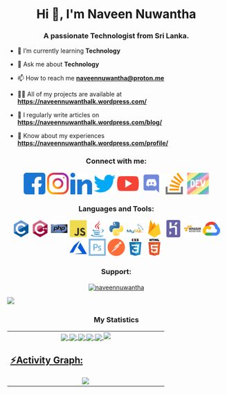 <h1 align="center">Hi 👋, I'm Naveen Nuwantha</h1>
<h3 align="center">A passionate Technologist from Sri Lanka.</h3>

- 🌱 I’m currently learning **Technology**
  
- 💬 Ask me about **Technology**
  
- 📫 How to reach me **naveennuwantha@proton.me**
  
- 👨‍💻 All of my projects are available at **https://naveennuwanthalk.wordpress.com/**
  
- 📝 I regularly write articles on **https://naveennuwanthalk.wordpress.com/blog/**
  
- 📄 Know about my experiences **https://naveennuwanthalk.wordpress.com/profile/**


<h3 align="center">Connect with me:</h3>
<p align="center">
<a href="https://fb.com/naveennuwanth" target="blank"><img align="center" src="https://raw.githubusercontent.com/teamedwardforever/Readme-Generator/71f25dd8b98329b168142a6b782a107b75eab178/svg/Social/facebook.svg" alt="naveennuwanth" height="50" width="50" /></a>  <a href="https://instagram.com/naveennuwantha" target="blank"><img align="center" src="https://raw.githubusercontent.com/teamedwardforever/Readme-Generator/71f25dd8b98329b168142a6b782a107b75eab178/svg/Social/instagram.svg" alt="naveennuwantha" height="50" width="50" /></a>  <a href="https://linkedin.com/in/naveennuwantha" target="blank"><img align="center" src="https://raw.githubusercontent.com/teamedwardforever/Readme-Generator/71f25dd8b98329b168142a6b782a107b75eab178/svg/Social/linked-in-alt.svg" alt="naveennuwantha" height="50" width="50" /></a>  <a href="https://twitter.com/naveennuwantha" target="blank"><img align="center" src="https://raw.githubusercontent.com/teamedwardforever/Readme-Generator/71f25dd8b98329b168142a6b782a107b75eab178/svg/Social/twitter.svg" alt="naveennuwantha" height="50" width="50" /></a>  <a href="https://www.youtube.com/c/naveennuwantha" target="blank"><img align="center" src="https://raw.githubusercontent.com/teamedwardforever/Readme-Generator/71f25dd8b98329b168142a6b782a107b75eab178/svg/Social/youtube.svg" alt="naveennuwantha" height="50" width="50" /></a>  <a href="https://discord.gg/naveennuwantha" target="blank"><img align="center" src="https://raw.githubusercontent.com/teamedwardforever/Readme-Generator/71f25dd8b98329b168142a6b782a107b75eab178/svg/Social/discord.svg" alt="naveennuwantha" height="50" width="50" /></a>  <a href="https://stackoverflow.com/users/naveen-nuwantha" target="blank"><img align="center" src="https://raw.githubusercontent.com/teamedwardforever/Readme-Generator/71f25dd8b98329b168142a6b782a107b75eab178/svg/Social/stack-overflow.svg" alt="naveen-nuwantha" height="50" width="50" /></a>  <a href="https://dev.to/naveennuwantha" target="blank"><img align="center" src="https://raw.githubusercontent.com/teamedwardforever/Readme-Generator/71f25dd8b98329b168142a6b782a107b75eab178/svg/Social/devto.svg" alt="naveennuwantha" height="50" width="50" /></a></p>

<h3 align="center">Languages and Tools:</h3>
<p align="center">
<img src="https://raw.githubusercontent.com/teamedwardforever/Readme-Generator/71f25dd8b98329b168142a6b782a107b75eab178/svg/Skills/Languages/c-original.svg" alt="C" width="40" height="40"/>
<img src="https://raw.githubusercontent.com/teamedwardforever/Readme-Generator/71f25dd8b98329b168142a6b782a107b75eab178/svg/Skills/Languages/cplusplus-original.svg" alt="CPP" width="40" height="40"/>
<img src="https://raw.githubusercontent.com/teamedwardforever/Readme-Generator/71f25dd8b98329b168142a6b782a107b75eab178/svg/Skills/Languages/php-original.svg" alt="PHP" width="40" height="40"/>
<img src="https://raw.githubusercontent.com/teamedwardforever/Readme-Generator/71f25dd8b98329b168142a6b782a107b75eab178/svg/Skills/Languages/javascript-original.svg" alt="Javascript" width="40" height="40"/>
<img src="https://raw.githubusercontent.com/teamedwardforever/Readme-Generator/71f25dd8b98329b168142a6b782a107b75eab178/svg/Skills/Languages/java-original.svg" alt="Java" width="40" height="40"/>
<img src="https://raw.githubusercontent.com/teamedwardforever/Readme-Generator/71f25dd8b98329b168142a6b782a107b75eab178/svg/Skills/Languages/python-original.svg" alt="Python" width="40" height="40"/>
<img src="https://raw.githubusercontent.com/teamedwardforever/Readme-Generator/71f25dd8b98329b168142a6b782a107b75eab178/svg/Skills/Database/mysql-original-wordmark.svg" alt="Mysql" width="40" height="40"/>
<img src="https://raw.githubusercontent.com/teamedwardforever/Readme-Generator/71f25dd8b98329b168142a6b782a107b75eab178/svg/Skills/BackendService/firebase-icon.svg" alt="Firebase" width="40" height="40"/>
<img src="https://raw.githubusercontent.com/teamedwardforever/Readme-Generator/71f25dd8b98329b168142a6b782a107b75eab178/svg/Skills/BackendService/heroku-icon.svg" alt="Heroku" width="40" height="40"/>
<img src="https://raw.githubusercontent.com/teamedwardforever/Readme-Generator/71f25dd8b98329b168142a6b782a107b75eab178/svg/Skills/Devops/amazonwebservices-original-wordmark.svg" alt="Amazon Web Services" width="40" height="40"/>
<img src="https://raw.githubusercontent.com/teamedwardforever/Readme-Generator/71f25dd8b98329b168142a6b782a107b75eab178/svg/Skills/Devops/google_cloud-icon.svg" alt="Google Cloud" width="40" height="40"/>
<img src="https://raw.githubusercontent.com/teamedwardforever/Readme-Generator/71f25dd8b98329b168142a6b782a107b75eab178/svg/Skills/Devops/microsoft_azure-icon.svg" alt="Microsoft Azure" width="40" height="40"/>
<img src="https://raw.githubusercontent.com/teamedwardforever/Readme-Generator/71f25dd8b98329b168142a6b782a107b75eab178/svg/Skills/Software/photoshop-line.svg" alt="Photoshop" width="40" height="40"/>
<img src="https://raw.githubusercontent.com/teamedwardforever/Readme-Generator/71f25dd8b98329b168142a6b782a107b75eab178/svg/Skills/Software/getpostman-icon.svg" alt="Postman" width="40" height="40"/>
<img src="https://raw.githubusercontent.com/teamedwardforever/Readme-Generator/71f25dd8b98329b168142a6b782a107b75eab178/svg/Skills/Frontend/css3-original-wordmark.svg" alt="Css" width="40" height="40"/>
<img src="https://raw.githubusercontent.com/teamedwardforever/Readme-Generator/71f25dd8b98329b168142a6b782a107b75eab178/svg/Skills/Frontend/html5-original-wordmark.svg" alt="HTML" width="40" height="40"/>
</p>


<h3 align="center">Support:</h3>
<p align="center"><a href="https://www.buymeacoffee.com/naveennuwantha"> <img align="center" src="https://cdn.buymeacoffee.com/buttons/v2/default-yellow.png" height="50" width="210" alt="naveennuwantha" /></a></p>

<img src="https://user-images.githubusercontent.com/73097560/115834477-dbab4500-a447-11eb-908a-139a6edaec5c.gif"><h3 align="center"> My Statistics</h3>
<p align="center">
<table align="center">
<tr border="none">
<td width="50%" align="center">

<a href="https://github.com/naveennuwantha">
<img align="center" src="http://github-profile-summary-cards.vercel.app/api/cards/stats?username=naveennuwantha&theme=2077" height="180em" />
<img align="center" src="http://github-profile-summary-cards.vercel.app/api/cards/most-commit-language?username=naveennuwantha&theme=2077" height="180em" />
<img align="center" src="http://github-profile-summary-cards.vercel.app/api/cards/repos-per-language?username=naveennuwantha&theme=2077" height="180em" />
<img align="center" src="http://github-profile-summary-cards.vercel.app/api/cards/productive-time?username=naveennuwantha&theme=2077" height="180em" />
<img align="center" src="http://github-profile-summary-cards.vercel.app/api/cards/profile-details?username=naveennuwantha&theme=2077" height="180em" />
</div>
<img src="https://user-images.githubusercontent.com/73097560/115834477-dbab4500-a447-11eb-908a-139a6edaec5c.gif"><h2 align="left">⚡Activity Graph:</h2>
<img align="center" src="https://github-readme-activity-graph.vercel.app/graph?username=naveennuwantha&theme=default"/>
